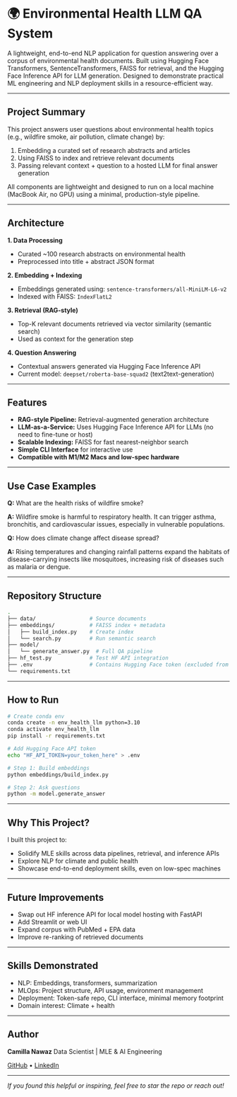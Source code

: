 # 🌍 Environmental Health LLM QA System

A lightweight, end-to-end NLP application for question answering over a corpus of environmental health documents. Built using Hugging Face Transformers, SentenceTransformers, FAISS for retrieval, and the Hugging Face Inference API for LLM generation. Designed to demonstrate practical ML engineering and NLP deployment skills in a resource-efficient way.

---

## Project Summary

This project answers user questions about environmental health topics (e.g., wildfire smoke, air pollution, climate change) by:

1. Embedding a curated set of research abstracts and articles
2. Using FAISS to index and retrieve relevant documents
3. Passing relevant context + question to a hosted LLM for final answer generation

All components are lightweight and designed to run on a local machine (MacBook Air, no GPU) using a minimal, production-style pipeline.

---

## Architecture

**1. Data Processing**

* Curated \~100 research abstracts on environmental health
* Preprocessed into title + abstract JSON format

**2. Embedding + Indexing**

* Embeddings generated using: `sentence-transformers/all-MiniLM-L6-v2`
* Indexed with FAISS: `IndexFlatL2`

**3. Retrieval (RAG-style)**

* Top-K relevant documents retrieved via vector similarity (semantic search)
* Used as context for the generation step

**4. Question Answering**

* Contextual answers generated via Hugging Face Inference API
* Current model: `deepset/roberta-base-squad2` (text2text-generation)

---

## Features

* **RAG-style Pipeline:** Retrieval-augmented generation architecture
* **LLM-as-a-Service:** Uses Hugging Face Inference API for LLMs (no need to fine-tune or host)
* **Scalable Indexing:** FAISS for fast nearest-neighbor search
* **Simple CLI Interface** for interactive use
* **Compatible with M1/M2 Macs and low-spec hardware**

---

## Use Case Examples

**Q:** What are the health risks of wildfire smoke?

**A:** Wildfire smoke is harmful to respiratory health. It can trigger asthma, bronchitis, and cardiovascular issues, especially in vulnerable populations.

**Q:** How does climate change affect disease spread?

**A:** Rising temperatures and changing rainfall patterns expand the habitats of disease-carrying insects like mosquitoes, increasing risk of diseases such as malaria or dengue.

---

## Repository Structure

```bash
.
├── data/                 # Source documents
├── embeddings/           # FAISS index + metadata
│   ├── build_index.py    # Create index
│   └── search.py         # Run semantic search
├── model/
│   └── generate_answer.py  # Full QA pipeline
├── hf_test.py            # Test HF API integration
├── .env                  # Contains Hugging Face token (excluded from Git)
└── requirements.txt
```

---

## How to Run

```bash
# Create conda env
conda create -n env_health_llm python=3.10
conda activate env_health_llm
pip install -r requirements.txt

# Add Hugging Face API token
echo "HF_API_TOKEN=your_token_here" > .env

# Step 1: Build embeddings
python embeddings/build_index.py

# Step 2: Ask questions
python -m model.generate_answer
```

---

## Why This Project?

I built this project to:

* Solidify MLE skills across data pipelines, retrieval, and inference APIs
* Explore NLP for climate and public health
* Showcase end-to-end deployment skills, even on low-spec machines

---

## Future Improvements

* Swap out HF inference API for local model hosting with FastAPI
* Add Streamlit or web UI
* Expand corpus with PubMed + EPA data
* Improve re-ranking of retrieved documents

---

## Skills Demonstrated

* NLP: Embeddings, transformers, summarization
* MLOps: Project structure, API usage, environment management
* Deployment: Token-safe repo, CLI interface, minimal memory footprint
* Domain interest: Climate + health

---

## Author

**Camilla Nawaz**
Data Scientist | MLE & AI Engineering

[GitHub](https://github.com/camillan) • [LinkedIn](https://linkedin.com/in/camillanawaz)

---

*If you found this helpful or inspiring, feel free to star the repo or reach out!*
